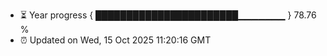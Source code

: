 - ⏳ Year progress { ███████████████████████▁▁▁▁▁▁▁ } 78.76 %
- ⏰ Updated on Wed, 15 Oct 2025 11:20:16 GMT

